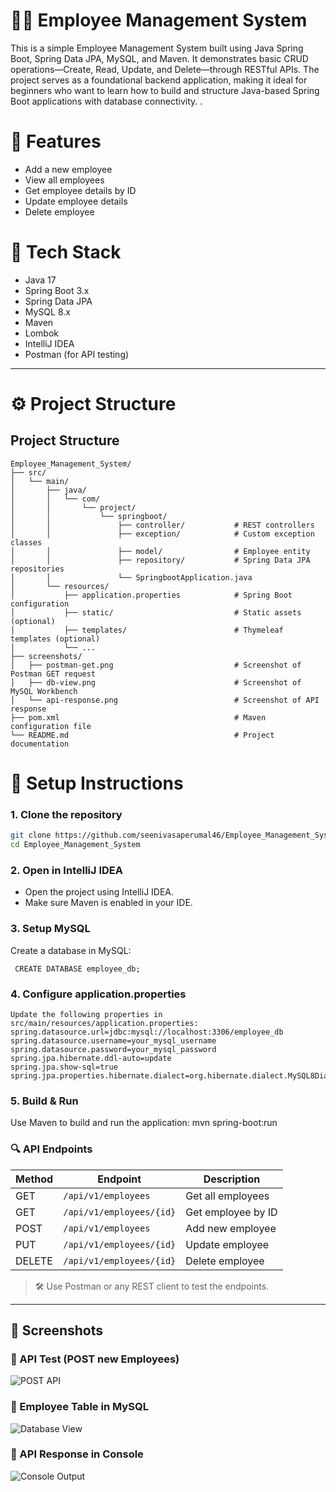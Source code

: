 # 🧑‍💼 Employee Management System

This is a simple Employee Management System built using Java Spring Boot, Spring Data JPA, MySQL, and Maven. It demonstrates basic CRUD operations—Create, Read, Update, and Delete—through RESTful APIs. The project serves as a foundational backend application, making it ideal for beginners who want to learn how to build and structure Java-based Spring Boot applications with database connectivity.
.

# 🚀 Features

- Add a new employee
- View all employees
- Get employee details by ID
- Update employee details
- Delete employee

# 🧱 Tech Stack

- Java 17
- Spring Boot 3.x
- Spring Data JPA
- MySQL 8.x
- Maven
- Lombok
- IntelliJ IDEA
- Postman (for API testing)

---

# ⚙️ Project Structure

## Project Structure

```
Employee_Management_System/
├── src/
│   └── main/
│       ├── java/
│       │   └── com/
│       │       └── project/
│       │           └── springboot/
│       │               ├── controller/           # REST controllers
│       │               ├── exception/            # Custom exception classes
│       │               ├── model/                # Employee entity
│       │               ├── repository/           # Spring Data JPA repositories
│       │               └── SpringbootApplication.java
│       └── resources/
│           ├── application.properties            # Spring Boot configuration
│           ├── static/                           # Static assets (optional)
│           ├── templates/                        # Thymeleaf templates (optional)
│           └── ...
├── screenshots/
│   ├── postman-get.png                           # Screenshot of Postman GET request
│   ├── db-view.png                               # Screenshot of MySQL Workbench
│   └── api-response.png                          # Screenshot of API response
├── pom.xml                                       # Maven configuration file
└── README.md                                     # Project documentation

``` 
# 🔧 Setup Instructions

### 1. Clone the repository
```bash
git clone https://github.com/seenivasaperumal46/Employee_Management_System.git
cd Employee_Management_System
``` 

### 2. Open in IntelliJ IDEA
 - Open the project using IntelliJ IDEA.
 - Make sure Maven is enabled in your IDE.

### 3. Setup MySQL
Create a database in MySQL:

``` CREATE DATABASE employee_db;``` 

### 4. Configure application.properties
``` 
Update the following properties in src/main/resources/application.properties:
spring.datasource.url=jdbc:mysql://localhost:3306/employee_db
spring.datasource.username=your_mysql_username
spring.datasource.password=your_mysql_password
spring.jpa.hibernate.ddl-auto=update
spring.jpa.show-sql=true
spring.jpa.properties.hibernate.dialect=org.hibernate.dialect.MySQL8Dialect
``` 

### 5. Build & Run
Use Maven to build and run the application:
mvn spring-boot:run

### 🔍 API Endpoints

| Method | Endpoint                    | Description          |
|--------|-----------------------------|----------------------|
| GET    | `/api/v1/employees`         | Get all employees    |
| GET    | `/api/v1/employees/{id}`    | Get employee by ID   |
| POST   | `/api/v1/employees`         | Add new employee     |
| PUT    | `/api/v1/employees/{id}`    | Update employee      |
| DELETE | `/api/v1/employees/{id}`    | Delete employee      |

> 🛠️ Use Postman or any REST client to test the endpoints.

---

## 📸 Screenshots

### 🔹 API Test (POST new Employees)
![POST API](https://github.com/seenivasaperumal46/Employee_Management_System/blob/ef627320120df2a12f18cbb77c636a77cdaff40b/postman%20output.png.png)

### 🔹 Employee Table in MySQL
![Database View](https://github.com/seenivasaperumal46/Employee_Management_System/blob/ef627320120df2a12f18cbb77c636a77cdaff40b/Mysql%20output.png.png)

### 🔹 API Response in Console
![Console Output](https://github.com/seenivasaperumal46/Employee_Management_System/blob/ef627320120df2a12f18cbb77c636a77cdaff40b/console%20output.png.png)

